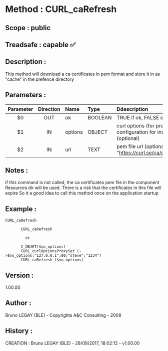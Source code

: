 ﻿# **Method :** CURL_caRefresh
## **Scope :** public
## **Treadsafe :** capable ✅ 
## **Description :** 
This method will download a ca certificates in pem format and store it in as "cache" in the prefence directory
## **Parameters :** 
| Parameter | Direction | Name | Type | Ddescription | 
|:----:|:----:|:----|:----|:----| 
| $0 | OUT | ok | BOOLEAN | TRUE if ok, FALSE otherwise | 
| $1 | IN | options | OBJECT | curl options (for proxy configuration for instance) (optional) | 
| $2 | IN | url | TEXT | pem file url (optional, default : "https://curl.se/ca/cacert.pem") | 

## **Notes :** 
if this command is not called, the ca certificates pem file in the component Resources dir will be used.
       There is a risk that the certificates in this file will expire
       So it a good idea to call this method once on the application startup
## **Example :** 
```
CURL_caRefresh
      
       CURL_caRefresh 
      
         or
      
       C_OBJET($vo_options)
       CURL_curlOptionsProxySet (->$vo_options;"127.0.0.1";80;"steve";"1234")
       CURL_caRefresh ($vo_options)
```
## **Version :** 
1.00.00
## **Author :** 
Bruno LEGAY (BLE) - Copyrights A&C Consulting - 2008
## **History :** 
 CREATION : Bruno LEGAY (BLE) - 28/09/2017, 18:02:12 - v1.00.00
